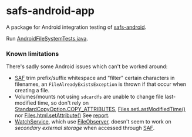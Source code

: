 safs-android-app
================

A package for Android integration testing of [safs-android](../safs-android).

Run [AndroidFileSystemTests.java](src/androidTest/java/com/llamalab/safs/android/app/AndroidFileSystemTests.java).


### Known limitations
There's sadly some Android issues which can't be worked around: 
* [SAF](http://www.androiddocs.com/guide/topics/providers/document-provider.html) trim prefix/suffix whitespace and "filter" certain characters in filenames,
  an `FileAlreadyExistsException` is thrown if that occur when creating a file. 
* Volumes/mounts not using `sdcardfs` are unable to change file last-modified time, so don't rely on 
 [StandardCopyOption.COPY_ATTRIBUTES](https://docs.oracle.com/javase/7/docs/api/java/nio/file/StandardCopyOption.html#COPY_ATTRIBUTES), 
 [Files.setLastModifiedTime()](https://docs.oracle.com/javase/7/docs/api/java/nio/file/Files.html#setLastModifiedTime(java.nio.file.Path,%20java.nio.file.attribute.FileTime))
 nor [Files.html.setAttribute()](https://docs.oracle.com/javase/7/docs/api/java/nio/file/Files.html#setAttribute(java.nio.file.Path,%20java.lang.String,%20java.lang.Object,%20java.nio.file.LinkOption...))
 See [report](https://code.google.com/p/android/issues/detail?id=18624).
* [WatchService](https://docs.oracle.com/javase/7/docs/api/java/nio/file/WatchService.html), 
  which use [FileObserver](https://developer.android.com/reference/android/os/FileObserver), doesn't seem to work on 
  _secondary external storage_ when accessed through 
  [SAF](http://www.androiddocs.com/guide/topics/providers/document-provider.html). 
